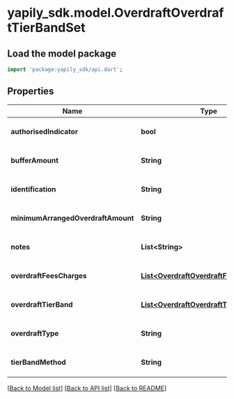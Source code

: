 # yapily_sdk.model.OverdraftOverdraftTierBandSet

## Load the model package
```dart
import 'package:yapily_sdk/api.dart';
```

## Properties
Name | Type | Description | Notes
------------ | ------------- | ------------- | -------------
**authorisedIndicator** | **bool** |  | [optional] [default to null]
**bufferAmount** | **String** |  | [optional] [default to null]
**identification** | **String** |  | [optional] [default to null]
**minimumArrangedOverdraftAmount** | **String** |  | [optional] [default to null]
**notes** | **List&lt;String&gt;** |  | [optional] [default to []]
**overdraftFeesCharges** | [**List&lt;OverdraftOverdraftFeesCharges1&gt;**](OverdraftOverdraftFeesCharges1.md) |  | [optional] [default to []]
**overdraftTierBand** | [**List&lt;OverdraftOverdraftTierBand&gt;**](OverdraftOverdraftTierBand.md) |  | [optional] [default to []]
**overdraftType** | **String** |  | [optional] [default to null]
**tierBandMethod** | **String** |  | [optional] [default to null]

[[Back to Model list]](../README.md#documentation-for-models) [[Back to API list]](../README.md#documentation-for-api-endpoints) [[Back to README]](../README.md)


